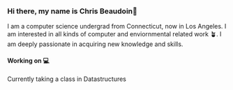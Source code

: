 ### Hi there, my name is Chris Beaudoin👋 <br>

I am a computer science undergrad from Connecticut, now in Los Angeles. I am interested in all kinds of computer and enviornmental related work 🪴. I am deeply passionate in acquiring new knowledge and skills.

#### Working on 💻 <br>

Currently taking a class in Datastructures


<!--
**Chris-Beaudoin/Chris-Beaudoin** is a ✨ _special_ ✨ repository because its `README.md` (this file) appears on your GitHub profile.

Here are some ideas to get you started:

- 🔭 I’m currently working on ...
- 🌱 I’m currently learning ...
- 👯 I’m looking to collaborate on ...
- 🤔 I’m looking for help with ...
- 💬 Ask me about ...
- 📫 How to reach me: ...
- 😄 Pronouns: ...
- ⚡ Fun fact: ...
-->
